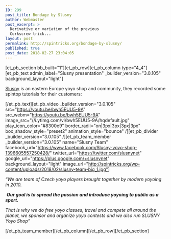 ```yaml
---
ID: 299
post_title: Bondage by Slusny
author: Webmaster
post_excerpt: >
  Derivative or variation of the previous
  Corkscrew trick...
layout: post
permalink: http://spintricks.org/bondage-by-slusny/
published: true
post_date: 2018-02-27 23:04:05
---
```

[et_pb_section bb_built="1"][et_pb_row][et_pb_column type="4_4"][et_pb_text admin_label="Slusny presentation" _builder_version="3.0.105" background_layout="light"]

<a href="http://slusny.net/team">Slusny</a> is an eastern Europe yoyo shop and community, they recorded some spintop tutorials for their customers:

[/et_pb_text][et_pb_video _builder_version="3.0.105" src="https://youtu.be/bwh5EUU5-9A" src_webm="https://youtu.be/bwh5EUU5-9A" image_src="//i.ytimg.com/vi/bwh5EUU5-9A/hqdefault.jpg" play_icon_color="#8300e9" border_radii="on|3px|3px|3px|3px" box_shadow_style="preset2" animation_style="bounce" /][et_pb_divider _builder_version="3.0.105" /][et_pb_team_member _builder_version="3.0.105" name="Slusny Team" facebook_url="https://www.facebook.com/Slusny-yoyo-shop-1396605557250428/" twitter_url="https://twitter.com/slusnynet" google_url="https://plus.google.com/+slusnynet" background_layout="light" image_url="http://spintricks.org/wp-content/uploads/2018/02/slusny-team-big_1.jpg"]

<em>“We are team of Czech yoyo players brought together by modern yoyoing in 2010.</em>

<em> </em><strong><em>Our goal is to spread the passion and introduce yoyoing to public as a sport.</em> </strong>

<em>That is why we do free yoyo classes, travel and compete all around the planet, we sponsor and organize yoyo contests and we also run SLUSNY Yoyo Shop”</em>

[/et_pb_team_member][/et_pb_column][/et_pb_row][/et_pb_section]